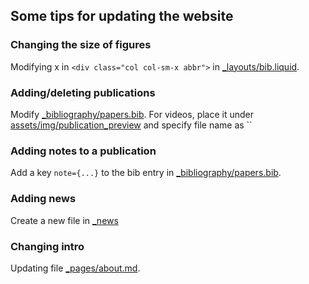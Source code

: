 ## Some tips for updating the website

### Changing the size of figures 
Modifying x in `<div class="col col-sm-x abbr">` in [_layouts/bib.liquid](_layouts/bib.liquid). 

### Adding/deleting publications
Modify [_bibliography/papers.bib](_bibliography/papers.bib).
For videos, place it under [assets/img/publication_preview](assets/img/publication_preview) and specify file name as ``

### Adding notes to a publication
Add a key `note={...}` to the bib entry in [_bibliography/papers.bib](_bibliography/papers.bib). 

### Adding news
Create a new file in [_news](_news)

### Changing intro
Updating file [_pages/about.md](_pages/about.md). 
